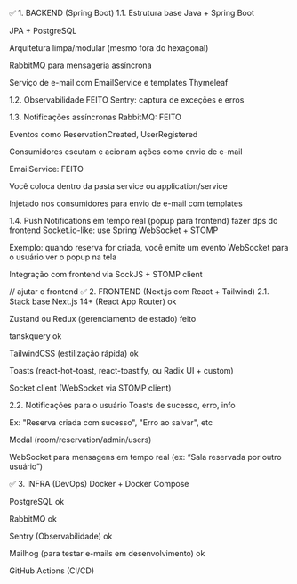 ✅ 1. BACKEND (Spring Boot)
1.1. Estrutura base
Java + Spring Boot

JPA + PostgreSQL

Arquitetura limpa/modular (mesmo fora do hexagonal)

RabbitMQ para mensageria assíncrona

Serviço de e-mail com EmailService e templates Thymeleaf

1.2. Observabilidade FEITO
Sentry: captura de exceções e erros

1.3. Notificações assíncronas
RabbitMQ: FEITO

Eventos como ReservationCreated, UserRegistered

Consumidores escutam e acionam ações como envio de e-mail

EmailService: FEITO

Você coloca dentro da pasta service ou application/service

Injetado nos consumidores para envio de e-mail com templates

1.4. Push Notifications em tempo real (popup para frontend) fazer dps do frontend
Socket.io-like: use Spring WebSocket + STOMP

Exemplo: quando reserva for criada, você emite um evento WebSocket para o usuário ver o popup na tela

Integração com frontend via SockJS + STOMP client

// ajutar o frontend
✅ 2. FRONTEND (Next.js com React + Tailwind)
2.1. Stack base
Next.js 14+ (React App Router) ok

Zustand ou Redux (gerenciamento de estado) feito

tanskquery ok

TailwindCSS (estilização rápida) ok

Toasts (react-hot-toast, react-toastify, ou Radix UI + custom)

Socket client (WebSocket via STOMP client)

2.2. Notificações para o usuário
Toasts de sucesso, erro, info

Ex: "Reserva criada com sucesso", "Erro ao salvar", etc

Modal (room/reservation/admin/users)

WebSocket para mensagens em tempo real (ex: “Sala reservada por outro usuário”)

✅ 3. INFRA (DevOps)
Docker + Docker Compose

PostgreSQL ok

RabbitMQ ok

Sentry (Observabilidade) ok

Mailhog (para testar e-mails em desenvolvimento) ok

GitHub Actions (CI/CD)